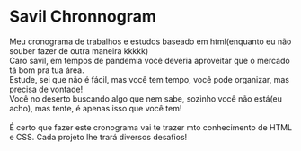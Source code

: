 # Savil Chronnogram
Meu cronograma de trabalhos e estudos baseado em html(enquanto eu não souber fazer de outra maneira kkkkk)<br>
Caro savil, em tempos de pandemia você deveria aproveitar que o mercado tá bom pra tua área.<br>
Estude, sei que não é fácil, mas você tem tempo, você pode organizar, mas precisa de vontade!<br>
Você no deserto buscando algo que nem sabe, sozinho você não está(eu acho), mas tente, é apenas isso que você tem!<br>
<br>
É certo que fazer este cronograma vai te trazer mto conhecimento de HTML e CSS. Cada projeto lhe trará diversos desafios!<br>
